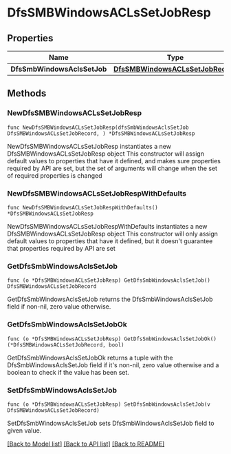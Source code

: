 # DfsSMBWindowsACLsSetJobResp

## Properties

Name | Type | Description | Notes
------------ | ------------- | ------------- | -------------
**DfsSmbWindowsAclsSetJob** | [**DfsSMBWindowsACLsSetJobRecord**](DfsSMBWindowsACLsSetJobRecord.md) |  | 

## Methods

### NewDfsSMBWindowsACLsSetJobResp

`func NewDfsSMBWindowsACLsSetJobResp(dfsSmbWindowsAclsSetJob DfsSMBWindowsACLsSetJobRecord, ) *DfsSMBWindowsACLsSetJobResp`

NewDfsSMBWindowsACLsSetJobResp instantiates a new DfsSMBWindowsACLsSetJobResp object
This constructor will assign default values to properties that have it defined,
and makes sure properties required by API are set, but the set of arguments
will change when the set of required properties is changed

### NewDfsSMBWindowsACLsSetJobRespWithDefaults

`func NewDfsSMBWindowsACLsSetJobRespWithDefaults() *DfsSMBWindowsACLsSetJobResp`

NewDfsSMBWindowsACLsSetJobRespWithDefaults instantiates a new DfsSMBWindowsACLsSetJobResp object
This constructor will only assign default values to properties that have it defined,
but it doesn't guarantee that properties required by API are set

### GetDfsSmbWindowsAclsSetJob

`func (o *DfsSMBWindowsACLsSetJobResp) GetDfsSmbWindowsAclsSetJob() DfsSMBWindowsACLsSetJobRecord`

GetDfsSmbWindowsAclsSetJob returns the DfsSmbWindowsAclsSetJob field if non-nil, zero value otherwise.

### GetDfsSmbWindowsAclsSetJobOk

`func (o *DfsSMBWindowsACLsSetJobResp) GetDfsSmbWindowsAclsSetJobOk() (*DfsSMBWindowsACLsSetJobRecord, bool)`

GetDfsSmbWindowsAclsSetJobOk returns a tuple with the DfsSmbWindowsAclsSetJob field if it's non-nil, zero value otherwise
and a boolean to check if the value has been set.

### SetDfsSmbWindowsAclsSetJob

`func (o *DfsSMBWindowsACLsSetJobResp) SetDfsSmbWindowsAclsSetJob(v DfsSMBWindowsACLsSetJobRecord)`

SetDfsSmbWindowsAclsSetJob sets DfsSmbWindowsAclsSetJob field to given value.



[[Back to Model list]](../README.md#documentation-for-models) [[Back to API list]](../README.md#documentation-for-api-endpoints) [[Back to README]](../README.md)


